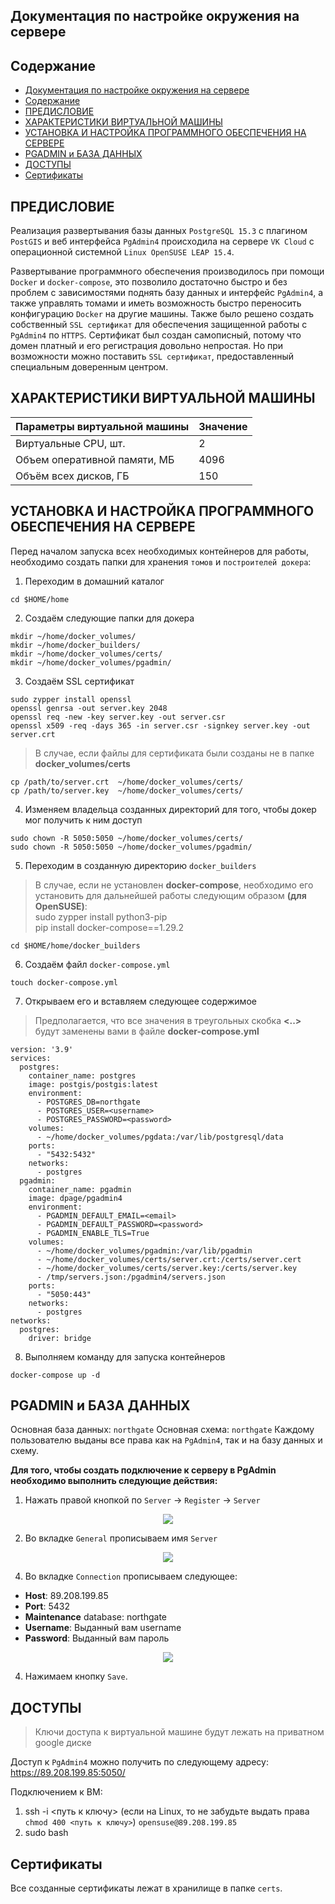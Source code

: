 ## Документация по настройке окружения на сервере

## Содержание

- [Документация по настройке окружения на сервере](#документация-по-настройке-окружения-на-сервере)
- [Содержание](#содержание)
- [ПРЕДИСЛОВИЕ](#предисловие)
- [ХАРАКТЕРИСТИКИ ВИРТУАЛЬНОЙ МАШИНЫ](#характеристики-виртуальной-машины)
- [УСТАНОВКА И НАСТРОЙКА ПРОГРАММНОГО ОБЕСПЕЧЕНИЯ НА СЕРВЕРЕ](#установка-и-настройка-программного-обеспечения-на-сервере)
- [PGADMIN и БАЗА ДАННЫХ](#pgadmin-и-база-данных)
- [ДОСТУПЫ](#доступы)
- [Сертификаты](#сертификаты)

## ПРЕДИСЛОВИЕ

Реализация развертывания базы данных `PostgreSQL 15.3` с плагином `PostGIS` и веб интерфейса `PgAdmin4` происходила на сервере `VK Cloud` с операционной системной `Linux OpenSUSE LEAP 15.4`.

Развертывание программного обеспечения производилось при помощи `Docker` и `docker-compose`, это позволило достаточно быстро и без проблем с зависимостями поднять базу данных и интерфейс `PgAdmin4`, а также управлять томами и иметь возможность быстро переносить конфигурацию `Docker` на другие машины. Также было решено создать собственный `SSL сертификат` для обеспечения защищенной работы с `PgAdmin4` по `HTTPS`. Сертификат был создан самописный, потому что домен платный и его регистрация довольно непростая. Но при возможности можно поставить `SSL сертификат`, предоставленный специальным доверенным центром.

## ХАРАКТЕРИСТИКИ ВИРТУАЛЬНОЙ МАШИНЫ
<html>
<body>
<!--StartFragment-->

Параметры виртуальной машины | Значение
-- | --
Виртуальные CPU, шт. | 2
Объем оперативной памяти, МБ | 4096
Объём всех дисков, ГБ | 150

<!--EndFragment-->
</body>
</html>

## УСТАНОВКА И НАСТРОЙКА ПРОГРАММНОГО ОБЕСПЕЧЕНИЯ НА СЕРВЕРЕ

Перед началом запуска всех необходимых контейнеров для работы, необходимо создать папки для хранения `томов` и `построителей докера`:

1. Переходим в домашний каталог
```
cd $HOME/home
```
2. Создаём следующие папки для докера
```
mkdir ~/home/docker_volumes/
mkdir ~/home/docker_builders/
mkdir ~/home/docker_volumes/certs/
mkdir ~/home/docker_volumes/pgadmin/
```
3. Создаём SSL сертификат
```
sudo zypper install openssl
openssl genrsa -out server.key 2048
openssl req -new -key server.key -out server.csr
openssl x509 -req -days 365 -in server.csr -signkey server.key -out server.crt
```
> В случае, если файлы для сертификата были созданы не в папке **docker_volumes/certs**
```
cp /path/to/server.crt  ~/home/docker_volumes/certs/
cp /path/to/server.key  ~/home/docker_volumes/certs/
```
4. Изменяем владельца созданных директорий для того, чтобы докер мог получить к ним доступ
```
sudo chown -R 5050:5050 ~/home/docker_volumes/certs/
sudo chown -R 5050:5050 ~/home/docker_volumes/pgadmin/
```
5. Переходим в созданную директорию `docker_builders`
> В случае, если не установлен **docker-compose**, необходимо его установить
для дальнейшей работы следующим образом **(для OpenSUSE)**:  
sudo zypper install python3-pip  
pip install docker-compose==1.29.2  
```
cd $HOME/home/docker_builders
```
6. Создаём файл `docker-compose.yml`
```
touch docker-compose.yml
```
7. Открываем его и вставляем следующее содержимое
> Предполагается, что все значения в треугольных скобка **<..>** будут заменены вами в файле **docker-compose.yml**
```
version: '3.9'
services:
  postgres:
    container_name: postgres
    image: postgis/postgis:latest
    environment:
      - POSTGRES_DB=northgate
      - POSTGRES_USER=<username>
      - POSTGRES_PASSWORD=<password>
    volumes:
      - ~/home/docker_volumes/pgdata:/var/lib/postgresql/data
    ports:
      - "5432:5432"
    networks:
      - postgres
  pgadmin:
    container_name: pgadmin
    image: dpage/pgadmin4
    environment:
      - PGADMIN_DEFAULT_EMAIL=<email>
      - PGADMIN_DEFAULT_PASSWORD=<password>
      - PGADMIN_ENABLE_TLS=True
    volumes:
      - ~/home/docker_volumes/pgadmin:/var/lib/pgadmin
      - ~/home/docker_volumes/certs/server.crt:/certs/server.cert
      - ~/home/docker_volumes/certs/server.key:/certs/server.key
      - /tmp/servers.json:/pgadmin4/servers.json
    ports:
      - "5050:443"
    networks:
      - postgres
networks:
  postgres:
    driver: bridge
```
8. Выполняем команду для запуска контейнеров
```
docker-compose up -d
```

## PGADMIN и БАЗА ДАННЫХ
Основная база данных: `northgate`
Основная схема: `northgate`
Каждому пользователю выданы все права как на `PgAdmin4`, так и на базу данных и схему.

**Для того, чтобы создать подключение к серверу в PgAdmin необходимо выполнить следующие действия:**
1. Нажать правой кнопкой по `Server` -> `Register` -> `Server`
<p align="center">
  <img src="https://github.com/NorthGateVologda/NorthGate/assets/72744219/783556e2-ff5e-4b35-9100-fa9b83a337a6" />
</p>

2. Во вкладке `General` прописываем имя `Server`
<p align="center">
  <img src="https://github.com/NorthGateVologda/NorthGate/assets/72744219/f06c3c9f-12af-4582-8080-e01bf2af98a9" />
</p>

4. Во вкладке `Connection` прописываем следующее:
- **Host**: 89.208.199.85
- **Port**: 5432
- **Maintenance** database: northgate
- **Username**: Выданный вам username
- **Password**: Выданный вам пароль
<p align="center">
  <img src="https://github.com/NorthGateVologda/NorthGate/assets/72744219/74d7f7aa-f389-4632-bd19-14b5ce906a40" />
</p>

4. Нажимаем кнопку `Save`.

## ДОСТУПЫ

> Ключи доступа к виртуальной машине будут лежать на приватном google диске

Доступ к `PgAdmin4` можно получить по следующему адресу: https://89.208.199.85:5050/

Подключением к ВМ:
1. ssh -i <путь к ключу> (если на Linux, то не забудьте выдать права `chmod 400 <путь к ключу>`) `opensuse@89.208.199.85`
2. sudo bash

## Сертификаты

Все созданные сертификаты лежат в хранилище в папке `certs`.
